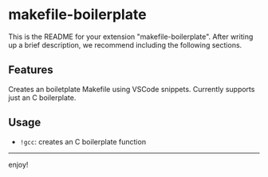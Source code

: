 # makefile-boilerplate

This is the README for your extension "makefile-boilerplate". After writing up a brief description, we recommend including the following sections.

## Features

Creates an boiletplate Makefile using VSCode snippets. Currently supports just an C boilerplate.


## Usage

* `!gcc`: creates an C boilerplate function

-----------------------------------------------------------------------------------------------------------

enjoy!
